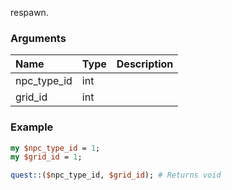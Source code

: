 respawn.
### Arguments
**Name**|**Type**|**Description**
:---|:---|:---
npc_type_id|int|
grid_id|int|

### Example

```perl
my $npc_type_id = 1;
my $grid_id = 1;

quest::($npc_type_id, $grid_id); # Returns void
```